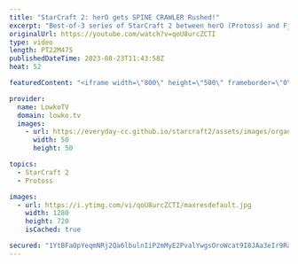```yaml
---
title: "StarCraft 2: herO gets SPINE CRAWLER Rushed!"
excerpt: "Best-of-3 series of StarCraft 2 between herO (Protoss) and Fjant (Zerg). This match was played during a recent ESL Open Cup. Since herO is one of the greatest Protoss players in the world, Fjant decides to take a very aggressive approach in this series. Support my work: https://patreon.com/lowkotv Lowko"
originalUrl: https://youtube.com/watch?v=qoU8urcZCTI
type: video
length: PT22M47S
publishedDateTime: 2023-08-23T11:43:58Z
heat: 52

featuredContent: "<iframe width=\"800\" height=\"500\" frameborder=\"0\" src=\"https://www.youtube.com/embed/qoU8urcZCTI\" allow=\"accelerometer; autoplay; encrypted-media; gyroscope; picture-in-picture\" allowfullscreen></iframe>"

provider:
  name: LowkoTV
  domain: lowko.tv
  images:
    - url: https://everyday-cc.github.io/starcraft2/assets/images/organizations/lowko.tv-50x50.jpg
      width: 50
      height: 50

topics:
  - StarCraft 2
  - Protoss

images:
  - url: https://i.ytimg.com/vi/qoU8urcZCTI/maxresdefault.jpg
    width: 1280
    height: 720
    isCached: true

secured: "1YtBFaOpYeqmNRj2Qa6lbulnIiP2mMyE2PvalYwgsOroWcat9I8JAa3eIr9RaUTQRggOGBYCrJjZoUCe2It3icPIu8OpuaAWve9bURO2PSBkGqvYX6KAcr7UhHhsTAUyk+auXQ4MeCd+7LfjMGeQHhBZV3pw/kPKYEg2nWxjkMIeNj7iW+k37//SXfne2+mnH3htvEY8DHLOJJjEIZIEmbMKe/UobL5x41BAwQQNqNiT/GlyUjvlSdGymw9AwUb9Zu7KWWNDrALFzpQfaR09JOaDaGMfsrqvF/6xX5Bq2umcuoDoE68NqB0YiGLkI4E2Ujm0VAD3Qnbv5wGRWif+3MpPCyOHd0B37Yp2MflXTzD6e5NfJg8Y7JuHpMjgmaLCYnUj2mPSFFQyazbGmu28lIbc25znywzHhvjDgyrvXL0=;qUJ0fc7E7iza86MmChH+Bg=="
---
```


